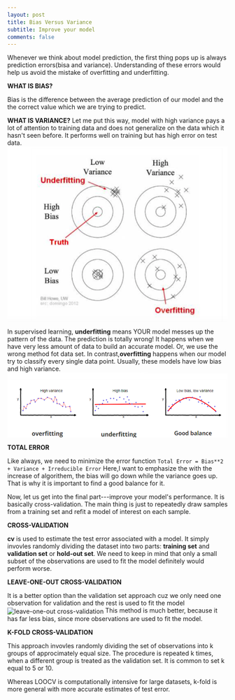 ```yaml
---
layout: post
title: Bias Versus Variance
subtitle: Improve your model
comments: false
---
```

Whenever we think about model prediction, the first thing pops up is always prediction errors(bisa and variance). Understanding of these errors would help us avoid the mistake of overfitting and underfitting.

**WHAT IS BIAS?**

Bias is the difference between the average prediction of our model and the the correct value which we are trying to predict. 

**WHAT IS VARIANCE?**
Let me put this way, model with high variance pays a lot of attention to training data and does not generalize on the data which it hasn't seen before. It performs well on training but has high error on test data.
<img src="/img/posts/variance-bias.png" alt="demonstration" align="center"/>

In supervised learning, **underfitting** means YOUR model messes up the pattern of the data. The prediction is totally wrong! It happens when we have very less amount of data to build an accurate model. Or, we use the wrong method fot data set. In contrast,**overfitting** happens when our model try to classify every single data point. Usually, these models have low bias and high variance.
<img src="/img/posts/underfitting-overfitting.png" alt="demonstration" align="center"/> 

**TOTAL ERROR**

Like always, we need to minimize the error function `Total Error = Bias**2 + Variance + Irreducible Error`
Here,I want to emphasize the with the increase of algorithem, the bias will go down while the variance goes up. That is why it is important to find a good balance for it.

Now, let us get into the final part---improve your model's performance. It is basically cross-validation. The main thing is just to repeatedly draw samples from a training set and refit a model of interest on each sample.

**CROSS-VALIDATION**

**cv** is used to estimate the test error associated with a model. It simply invovles randomly dividing the dataset into two parts: **training set** and **validation set** or **hold-out set**. We need to keep in mind that only a small subset of the observations are used to fit the model definitely would perform worse.

**LEAVE-ONE-OUT CROSS-VALIDATION**

It is a better option than the validation set approach cuz we only need one observation for validation and the rest is used to fit the model
<img src="/img/posts/leave-one-out.img" alt="leave-one-out cross-validation" align="center"/>
This method is much better, because it has far less bias, since more observations are used to fit the model.

**K-FOLD CROSS-VALIDATION**

This approach invovles randomly dividing the set of observations into k groups of approcimately equal size. The procedure is repeated k times, when a different
group is treated as the validation set. It is common to set k equal to 5 or 10.

Whereas LOOCV is computationally intensive for large datasets, k-fold is more general with more accurate estimates of test error.



